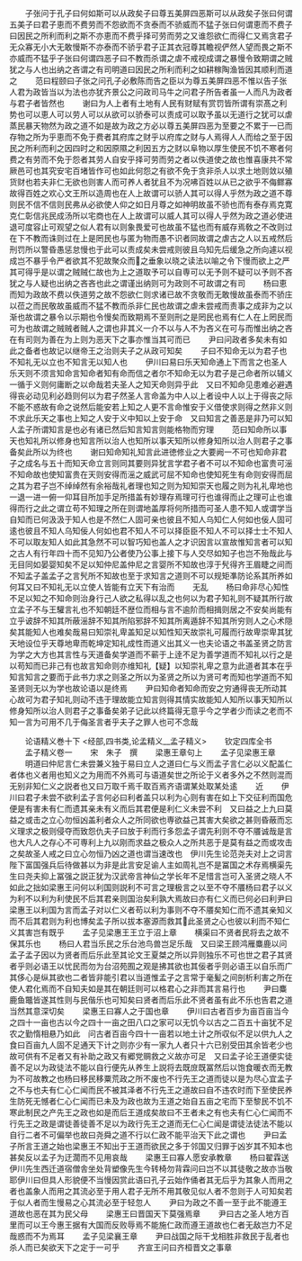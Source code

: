 <!-- { "loadSidebar": true } -->
　　子张问于孔子曰何如斯可以从政矣子曰尊五美屏四恶斯可以从政矣子张曰何谓五美子曰君子恵而不费劳而不怨欲而不贪泰而不骄威而不猛子张曰何谓恵而不费子曰因民之所利而利之斯不亦恵而不费乎择可劳而劳之又谁怨欲仁而得仁又焉贪君子无众寡无小大无敢慢斯不亦泰而不骄乎君子正其衣冠尊其瞻视俨然人望而畏之斯不亦威而不猛乎子张曰何谓四恶子曰不教而杀谓之虐不戒视成谓之暴慢令致期谓之贼犹之与人也出纳之吝谓之有司明道曰因民之所利而利之如耕稼陶渔皆因其顺利而道之
　　范曰程颐曰子张之问孔子必敷陈而告之臣以为尊五美屏四恶不惟以告子张人君为政皆当以为法也亦犹齐景公之问政司马牛之问君子所告者虽一人而凡为政者与君子者皆然也
　　谢曰为人上者有土地有人民有财赋有赏罚皆所谓有崇髙之利势也可以恵人可以劳人可以从欲可以骄泰可以责成可以取予虽以无道行之犹可以虐蒸民暴天物然为政之道不如是故为政之方必以尊五美屏四恶为至要之不累于一已而存物之所为乎恵而不免于费者其府库之财乎以府库之财与人焉得人人而给之至于因民之所利而利之因四时之和因原隰之利因五方之财以阜物以厚生使民不饥不寒者何费之有劳而不免于怨者其劳人自安乎择可劳而劳之者以佚道使之故也惟喜康共不常厥邑可也其究安宅百堵皆作可也如此何怨之有欲不免于贪非杀人以求土地则敛以殖货财也若夫非仁无欲也则害人而可养人者犹且不为况咈百姓以从已之欲乎不侮鳏寡故得百姓之欢心文王所以造周也在人上故谓可以骄人其可以得人乎然为政之道不尊则民不信不信则民弗从必欲使人仰之如日月尊之如神明故虽不骄也而有泰存焉克寛克仁彰信兆民成汤所以宅商也在人上故谓可以威人其可以得人乎然为政之道必使进退可度容止可观望之似人君有以则象畏爱可也故虽不猛也而有威存焉敎之不改则过在下不教而诛则过在上是罔民也与匿为物而愚不识者同故谓之虐古之人以五戒然后刑罚所以警昏愚惩怠慢也于此可以责成矣未尝戒则彼且乌知先后缓急之所向遽以视成岂不暴乎令严者欲其不犯故聚众而之垂象以晓之读法以喻之令下慢而欲上之严其可得乎是以谓之贼贼仁故也为上之道取予可以自専可以无予则不疑可以予则不吝犹之与人疑也出纳之吝吝也此之谓谨出纳则可为政则不可故谓之有司
　　杨曰恵而知为政故不费以佚道劳之故不怨欲仁则求诸已故不贪敬而无敢慢故虽泰而不骄庄以莅之而民敬故虽威而不猛不教而杀非仁民也故谓之虐未尝戒而责事之成非为之以渐也故谓之暴令以示期也令慢矣而致期焉不至则刑之是罔民也焉有仁人在上罔民而可为也故谓之贼贼者贼人之谓也非其义一介不以与人不为吝义在可与而惟出纳之吝在有司则为善在为上则为恶天下之事亦惟当其可而已
　　尹曰问政者多矣未有如此之备者也故记以继帝王之治则夫子之从政可知矣
　　子曰不知命无以为君子也不知礼无以立也不知言无以知人也
　　伊川曰易曰乐天知命通上下而言之也圣人乐天则不须言知命言知命者知有命而信之者尔不知命无以为君子是己命者所以辅义一循于义则何庸断之以命哉若夫圣人之知天命则异乎此　又曰不知命见患难必避遇得丧必动见利必趋则何以为君子然圣人言命盖为中人以上者设中人以上于得丧之际不能不惑故有命之说然后能安若上知之人更不言命惟安于义借使求则得之然非义则不求此乐天之事也上知之人安于义中知以上安于命　又曰知言之善恶是非乃可以知人孟子所谓知言是也必有诸已然后知言知言则能格物而穷理
　　范曰知命所以事天也知礼所以修身也知言所以治人也知所以事天知所以修身知所以治人则君子之事备矣此所以为终也
　　谢曰知命知礼知言此进徳修业之大要阙一不可也知命非君子之成名与五十而知天命立言则同其要则异犹言学君子者不可以不知命也富贵可滛不知命故也使知富贵在天则安得而滛之威武可屈不知命也使知死生有命则安得而屈之其为君子岂不绰绰然有余裕哉礼者理也知之则为知知崇天也履之则为礼礼卑地也一退一进一俯一仰耳目所加手足所措盖有妙理存焉理可行也谁得而止之理可止也谁得而行之此之谓立苟不知理之所在则谓地盖厚将何所措而可圣人患不知人或谓学当自知而已何汲汲于知人也是不然仁人固可亲也彼且不知人乌知仁人何如也佞人固可逺也彼且不知人乌知佞人何如也君不知人不可以择臣臣不知人不可以择士士不知人不可以取友知人如此其急然不可以智巧知也盖人之才识因言以宣故惟知言者可以知之古人有行年四十而不见知乃公者使乃公事上接下与人交尽如知子也岂不殆哉此与无目同如晏婴知矣不足以知仲尼盖仲尼之言婴所不知故也淳于髠得齐王眉睫之间而不知孟子盖孟子之言髠所不知故也至于求知言之道则不可以规矩凖防论系其所养如何耳又曰不知礼无以立使人皆能有立天下有治而
　　无乱
　　杨曰命非尽心知性不足以知之不知命则治身行己人欲之私得以乱之也何以为君子知礼则不疑其所行故立孟子不与王驩言礼也不知朝廷不歴位而相与言不逾阶而相揖则居之不安矣尚能有立乎诐辞不知其所蔽滛辞不知其所陷邪辞不知其所离遁辞不知其所穷则人之心术隠矣其能知人也难矣哉易曰知崇礼卑盖知足以知性知天故崇礼可履而行故卑崇卑其犹天地设位乎天尊地卑而乾坤定知礼成性而道义出其义一也夫论语之书盖圣贤之防言为学之大方也其言性与天道备矣学道而不蕲于上逹不足为善学道而不知礼以行之是以苟知而已非己有也故言知命则亦维知礼【疑】以知崇礼卑之意为此道者其本在乎知言知言之要而于此书力求之则圣之所以为圣贤之所以为贤可考而知也学道而不知圣贤则无以为学也故论语以是终焉
　　尹曰知命者知命而安之穷通得丧无所动其心故可为君子知礼则动不违于理故能立知言则得其情实故能知人知所以事天知所以修身知所以治人则君子之事备矣弟子记此以终篇得无意乎今之学者少而读之老而不知一言为可用不几于侮圣言者乎夫子之罪人也可不念哉










　　论语精义巻十下
<经部,四书类,论孟精义__孟子精义>
　　钦定四库全书
　　孟子精义卷一
　　宋　朱子　撰
　　梁惠王章句上
　　孟子见梁惠王章
　　明道曰仲尼言仁未尝兼义独于易曰立人之道曰仁与义而孟子言仁必以义配盖仁者体也义者用也知义之为用而不外焉可与语道矣世之所论于义者多外之不然则混而无别非知仁义之説者也又曰万取千焉千取百焉齐语谓某处取某处逺
　　近
　　伊川曰君子未尝不欲利孟子言何必曰利者盖只以利为心则有害在如上下交征利而国危便是有害未有仁而遗其亲未有义而后其君便是利仁义未尝不利　又曰益之上九曰莫益之或击之立心勿恒凶盖利者众人之所同欲也専欲益己其害大矣欲之甚则昏蔽而忘义理求之极则侵夺而致怨仇夫子曰放于利而行多怨孟子谓先利则不夺不餍诚哉是言也大凡人之存心不可専利上九以刚而求益之极众人之所共恶于是莫有益之而或攻击之矣故圣人戒之曰立心勿恒乃凶之道也谓当速改也　伊川先生论范尧夫对上之词言陛下富国强兵后待做甚以为非是此言安足谕人主如周礼岂不是冨国之术存焉横渠先生曰尧夫抑上冨强之説正犹为汉武帝言神仙之学长年不足惜言岂可入圣贤之晓人不如此之拙如梁惠王问何以利国则説利不可言之理极言之以至不夺不餍杨曰君子以义为利不以利为利使民不后其君亲则国治矣利孰大焉故曰亦有仁义而已何必曰利尹曰梁惠王以利国为言而孟子对以仁义者苟以利为事则不夺不餍矣知仁而不遗其亲知义而不后其君则为利也博矣孟子所以拔本塞源而救其此圣贤之心也彼以利而不知仁义其害岂有既乎
　　孟子见梁惠王王立于沼上章
　　横渠曰不贤者民将去之故不保其乐也
　　杨曰人君当乐民之乐台池鸟兽岂足乐哉　又曰梁王顾鸿雁麋鹿以问孟子孟子因以为贤者而后乐此至其论文王夏桀之所以异则独乐不可也世之君子其贤者乎则必语王以忧民而勿为台沼苑囿之观是拂其欲也其佞者乎则必语王以自乐而广其侈心是纵其欲也二者皆非能引君以当道惟孟子之言常于毫髪之间剖析利害之所在使人君化焉而不自知夫如是其在朝廷则可以格君心之非而其言易行也
　　尹曰麋鹿鱼鼈皆遂其性则与民偕乐也可知矣曰贤者而后乐此不贤者虽有此不乐也告君之道当然其意深切矣
　　梁惠王曰寡人之于国也章
　　伊川曰古者百步为亩百亩当今之四十一亩也古以今之四十一亩之田八口之家可以无饥今以古之二百五十亩犹不足农之勤惰相悬乃如此　问古者百亩今四十一亩若以地土计之所収似不足以供九人之食曰百亩九人固不足通天下计之则亦少有一家九人者只十六已别受田其余皆老少也故可供有不足者又有补助之政又有郷党赒救之义故亦可足　又曰孟子论王道便实徒善不足以为政徒法不能以自行便先从养生上説将去既庻既冨然后以饱食暖衣而无教为不可故教之也杨曰移民移粟荒政之所不废也不行先王之道而徒以是为尽心宜孟子之不与也夫有仁心仁闻而民不被其泽者不行先王之道故曰自不违农时而下至使民养生防死无憾者仁心仁闻而已未及为政也故为王道之始自五亩之宅而下至黎民不饥不寒此制民之产先王之政也如是而后王道成矣故曰不王者未之有也夫有仁心仁闻而不行先王之政是谓徒善徒善不足以为政行先王之道而无仁心仁闻是谓徒法徒法不能以自行二者不可偏举也故曰尧舜之道不行以仁政不能平治天下此之谓也
　　尹曰孟子所言王道之始也梁惠王不知出于王道而欲民之多于邻国又归罪于凶岁其不知本也甚矣反以孟子为迂濶而不见用哀哉
　　梁惠王曰寡人愿安承教章
　　杨曰翟霖送伊川先生西迁道宿僧舎坐处背塑像先生今转椅勿背霖问曰岂不以其徒敬之故亦当敬耶伊川曰但具人形貌便不当慢因赏此语曰孔子云始作俑者其无后乎为其象人而用之者也盖象人而用之其流必至于用人君子无所不用其敬见似人者不忽则于人可知矣若于似人者而生慢易之心其流必至于轻忽人
　　尹曰为政之不善一至于此不能遵王道故也恶在其为民父母
　　梁惠王曰晋国天下莫强焉章
　　尹曰古之圣人地方百里而可以王今惠王据有大国而反败辱焉不能施仁政而遵王道故也仁者无敌岂力不足哉惑而不为焉耳
　　孟子见梁襄王章
　　尹曰战国之际干戈相胜非救民于乱者也杀人而已矣欲天下之定于一可乎
　　齐宣王问曰齐桓晋文之事章
